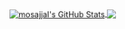 <a href="https://blog.n0p.me">
  <img align="center" src="https://github-readme-stats.vercel.app/api?username=mosajjal&show_icons=true&line_height=33&count_private=true&theme=dark" alt="mosajjal's GitHub Stats" />
</a>

<a href="https://blog.n0p.me">
  <img align="center" src="https://github-readme-stats.vercel.app/api/top-langs/?username=mosajjal&exclude_repo=49rc1,vte-290,r6p2&hide=javascript,html&langs_count=5&theme=dark" />
</a>

